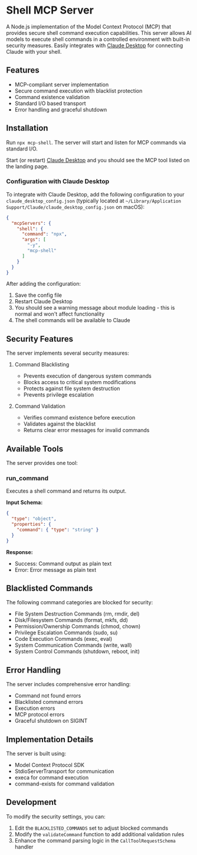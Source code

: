 # Shell MCP Server

A Node.js implementation of the Model Context Protocol (MCP) that provides secure shell command execution capabilities. This server allows AI models to execute shell commands in a controlled environment with built-in security measures. Easily integrates with [Claude Desktop](https://claude.ai/download) for connecting Claude with your shell.

## Features

- MCP-compliant server implementation
- Secure command execution with blacklist protection
- Command existence validation
- Standard I/O based transport
- Error handling and graceful shutdown

## Installation

Run `npx mcp-shell`. The server will start and listen for MCP commands via standard I/O.

Start (or restart) [Claude Desktop](https://claude.ai/download) and you should see the MCP tool listed on the landing page.

### Configuration with Claude Desktop

To integrate with Claude Desktop, add the following configuration to your `claude_desktop_config.json` (typically located at `~/Library/Application Support/Claude/claude_desktop_config.json` on macOS):

```json
{
  "mcpServers": {
    "shell": {
      "command": "npx",
      "args": [
        "-y",
        "mcp-shell"
      ]
    }
  }
}
```

After adding the configuration:
1. Save the config file
2. Restart Claude Desktop
3. You should see a warning message about module loading - this is normal and won't affect functionality
4. The shell commands will be available to Claude

## Security Features

The server implements several security measures:

1. Command Blacklisting

   - Prevents execution of dangerous system commands
   - Blocks access to critical system modifications
   - Protects against file system destruction
   - Prevents privilege escalation

2. Command Validation
   - Verifies command existence before execution
   - Validates against the blacklist
   - Returns clear error messages for invalid commands

## Available Tools

The server provides one tool:

### run_command

Executes a shell command and returns its output.

**Input Schema:**

```json
{
  "type": "object",
  "properties": {
    "command": { "type": "string" }
  }
}
```

**Response:**

- Success: Command output as plain text
- Error: Error message as plain text

## Blacklisted Commands

The following command categories are blocked for security:

- File System Destruction Commands (rm, rmdir, del)
- Disk/Filesystem Commands (format, mkfs, dd)
- Permission/Ownership Commands (chmod, chown)
- Privilege Escalation Commands (sudo, su)
- Code Execution Commands (exec, eval)
- System Communication Commands (write, wall)
- System Control Commands (shutdown, reboot, init)

## Error Handling

The server includes comprehensive error handling:

- Command not found errors
- Blacklisted command errors
- Execution errors
- MCP protocol errors
- Graceful shutdown on SIGINT

## Implementation Details

The server is built using:

- Model Context Protocol SDK
- StdioServerTransport for communication
- execa for command execution
- command-exists for command validation

## Development

To modify the security settings, you can:

1. Edit the `BLACKLISTED_COMMANDS` set to adjust blocked commands
2. Modify the `validateCommand` function to add additional validation rules
3. Enhance the command parsing logic in the `CallToolRequestSchema` handler